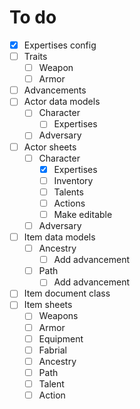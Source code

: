 To do 
=====
- [x] Expertises config
- [ ] Traits
  - [ ] Weapon
  - [ ] Armor
- [ ] Advancements
- [ ] Actor data models
  - [ ] Character
    - [ ] Expertises
  - [ ] Adversary
- [ ] Actor sheets
  - [ ] Character
    - [x] Expertises
    - [ ] Inventory
    - [ ] Talents
    - [ ] Actions
    - [ ] Make editable
  - [ ] Adversary
- [ ] Item data models
  - [ ] Ancestry
    - [ ] Add advancement
  - [ ] Path
    - [ ] Add advancement
- [ ] Item document class
- [ ] Item sheets
    - [ ] Weapons
    - [ ] Armor
    - [ ] Equipment
    - [ ] Fabrial
    - [ ] Ancestry
    - [ ] Path
    - [ ] Talent
    - [ ] Action